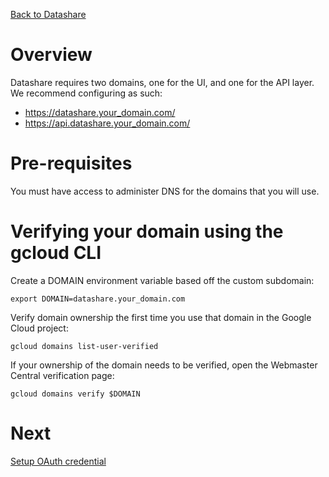 [Back to Datashare](./README.md)

# Overview
Datashare requires two domains, one for the UI, and one for the API layer. We recommend configuring as such:
- https://datashare.your_domain.com/
- https://api.datashare.your_domain.com/

# Pre-requisites
You must have access to administer DNS for the domains that you will use.

# Verifying your domain using the gcloud CLI
Create a DOMAIN environment variable based off the custom subdomain:

```
export DOMAIN=datashare.your_domain.com
```

Verify domain ownership the first time you use that domain in the Google Cloud project:

```
gcloud domains list-user-verified
```

If your ownership of the domain needs to be verified, open the Webmaster Central verification page:

```
gcloud domains verify $DOMAIN
```

# Next
[Setup OAuth credential](./CREDENTIAL_SETUP.md)